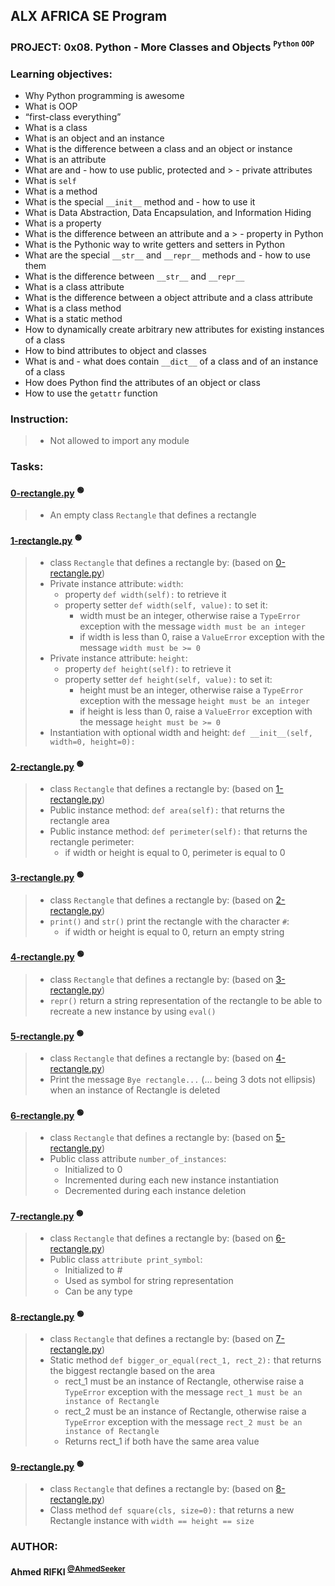 ## ALX AFRICA SE Program

### **PROJECT: 0x08. Python - More Classes and Objects <sup>`` Python `` `` OOP ``</sup>**
### **Learning objectives:**
 - Why Python programming is awesome
 - What is OOP
 - “first-class everything”
 - What is a class
 - What is an object and an instance
 - What is the difference between a class and an object or instance
 - What is an attribute
 - What are and  - how to use public, protected and > - private attributes
 - What is ``self``
 - What is a method
 - What is the special ``__init__`` method and  - how to use it
 - What is Data Abstraction, Data Encapsulation, and Information Hiding
 - What is a property
 - What is the difference between an attribute and a > - property in Python
 - What is the Pythonic way to write getters and setters in Python
 - What are the special ``__str__`` and ``__repr__`` methods and  - how to use them
 - What is the difference between ``__str__`` and ``__repr__``
 - What is a class attribute
 - What is the difference between a object attribute and a class attribute
 - What is a class method
 - What is a static method
 - How to dynamically create arbitrary new attributes for existing instances of a class
 - How to bind attributes to object and classes
 - What is and  - what does contain ``__dict__`` of a class and of an instance of a class
 - How does Python find the attributes of an object or class
 - How to use the ``getattr`` function

### **Instruction:**
> - Not allowed to import any module

### **Tasks:**

#### [0-rectangle.py](0-rectangle.py) <sup>:green_circle:</sup> <!-- :computer:💻 :mag_right:🔎 :mag:🔍 :bulb:💡 -->
> - An empty class ``Rectangle`` that defines a rectangle

#### [1-rectangle.py](1-rectangle.py) <sup>:green_circle:</sup> <!-- :computer:💻 :mag_right:🔎 :mag:🔍 :bulb:💡 -->
> - class ``Rectangle`` that defines a rectangle by: (based on [0-rectangle.py](0-rectangle.py))
> - Private instance attribute: ``width``:
>   - property ``def width(self):`` to retrieve it
>   - property setter ``def width(self, value):`` to set it:
>     - width must be an integer, otherwise raise a ``TypeError`` exception with the message ``width must be an integer``
>     - if width is less than 0, raise a ``ValueError`` exception with the message ``width must be >= 0``
> - Private instance attribute: ``height``:
>   - property ``def height(self):`` to retrieve it
>   - property setter ``def height(self, value):`` to set it:
>     - height must be an integer, otherwise raise a ``TypeError`` exception with the message ``height must be an integer``
>     - if height is less than 0, raise a ``ValueError`` exception with the message ``height must be >= 0``
> - Instantiation with optional width and height: ``def __init__(self, width=0, height=0):``

#### [2-rectangle.py](2-rectangle.py) <sup>:green_circle:</sup> <!-- :computer:💻 :mag_right:🔎 :mag:🔍 :bulb:💡 -->
> - class ``Rectangle`` that defines a rectangle by: (based on [1-rectangle.py](1-rectangle.py))
> - Public instance method: ``def area(self):`` that returns the rectangle area
> - Public instance method: ``def perimeter(self):`` that returns the rectangle perimeter:
>   - if width or height is equal to 0, perimeter is equal to 0

#### [3-rectangle.py](3-rectangle.py) <sup>:green_circle:</sup> <!-- :computer:💻 :mag_right:🔎 :mag:🔍 :bulb:💡 -->
> - class ``Rectangle`` that defines a rectangle by: (based on [2-rectangle.py](2-rectangle.py))
> - ``print()`` and ``str()`` print the rectangle with the character ``#``:
>   - if width or height is equal to 0, return an empty string

#### [4-rectangle.py](4-rectangle.py) <sup>:green_circle:</sup> <!-- :computer:💻 :mag_right:🔎 :mag:🔍 :bulb:💡 -->
> - class ``Rectangle`` that defines a rectangle by: (based on [3-rectangle.py](3-rectangle.py))
> - ``repr()`` return a string representation of the rectangle to be able to recreate a new instance by using ``eval()``

#### [5-rectangle.py](5-rectangle.py) <sup>:green_circle:</sup> <!-- :computer:💻 :mag_right:🔎 :mag:🔍 :bulb:💡 -->
> - class ``Rectangle`` that defines a rectangle by: (based on [4-rectangle.py](4-rectangle.py))
> - Print the message ``Bye rectangle...`` (... being 3 dots not ellipsis) when an instance of Rectangle is deleted

#### [6-rectangle.py](6-rectangle.py) <sup>:green_circle:</sup> <!-- :computer:💻 :mag_right:🔎 :mag:🔍 :bulb:💡 -->
> - class ``Rectangle`` that defines a rectangle by: (based on [5-rectangle.py](5-rectangle.py))
> - Public class attribute ``number_of_instances``:
>   - Initialized to 0
>   - Incremented during each new instance instantiation
>   - Decremented during each instance deletion

#### [7-rectangle.py](7-rectangle.py) <sup>:green_circle:</sup> <!-- :computer:💻 :mag_right:🔎 :mag:🔍 :bulb:💡 -->
> - class ``Rectangle`` that defines a rectangle by: (based on [6-rectangle.py](6-rectangle.py))
> - Public class ``attribute print_symbol``:
>   - Initialized to #
>   - Used as symbol for string representation
>   - Can be any type

#### [8-rectangle.py](8-rectangle.py) <sup>:green_circle:</sup> <!-- :computer:💻 :mag_right:🔎 :mag:🔍 :bulb:💡 -->
> - class ``Rectangle`` that defines a rectangle by: (based on [7-rectangle.py](7-rectangle.py))
> - Static method ``def bigger_or_equal(rect_1, rect_2):`` that returns the biggest rectangle based on the area
>   - rect_1 must be an instance of Rectangle, otherwise raise a ``TypeError`` exception with the message ``rect_1 must be an instance of Rectangle``
>   - rect_2 must be an instance of Rectangle, otherwise raise a ``TypeError`` exception with the message ``rect_2 must be an instance of Rectangle``
>   - Returns rect_1 if both have the same area value

#### [9-rectangle.py](9-rectangle.py) <sup>:green_circle:</sup> <!-- :computer:💻 :mag_right:🔎 :mag:🔍 :bulb:💡 -->
> - class ``Rectangle`` that defines a rectangle by: (based on [8-rectangle.py](8-rectangle.py))
> - Class method ``def square(cls, size=0):`` that returns a new Rectangle instance with ``width == height == size``

### AUTHOR:
#### **Ahmed RIFKI** <sup>[@AhmedSeeker](https://github.com/AhmedSeeker)</sup>
